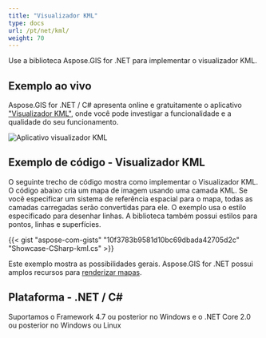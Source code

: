 ```yaml
---
title: "Visualizador KML"
type: docs
url: /pt/net/kml/
weight: 70
---
```


Use a biblioteca Aspose.GIS for .NET para implementar o visualizador KML.

## **Exemplo ao vivo**

Aspose.GIS for .NET / C# apresenta online e gratuitamente o aplicativo ["Visualizador KML"](https://products.aspose.app/gis/viewer/kml), onde você pode investigar a funcionalidade e a qualidade do seu funcionamento.

![Aplicativo visualizador KML](viewer.png)

## **Exemplo de código - Visualizador KML**

O seguinte trecho de código mostra como implementar o Visualizador KML. O código abaixo cria um mapa de imagem usando uma camada KML. Se você especificar um sistema de referência espacial para o mapa, todas as camadas carregadas serão convertidas para ele.
O exemplo usa o estilo especificado para desenhar linhas. A biblioteca também possui estilos para pontos, linhas e superfícies.

{{< gist "aspose-com-gists" "10f3783b9581d10bc69dbada42705d2c" "Showcase-CSharp-kml.cs" >}}

Este exemplo mostra as possibilidades gerais. Aspose.GIS for .NET possui amplos recursos para [renderizar mapas](https://docs.aspose.com/gis/net/map-rendering/).

## **Plataforma - .NET / C#**

Suportamos o Framework 4.7 ou posterior no Windows e o .NET Core 2.0 ou posterior no Windows ou Linux
